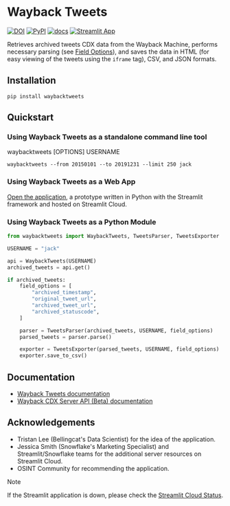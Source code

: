 # Wayback Tweets

[![DOI](https://zenodo.org/badge/DOI/10.5281/zenodo.12528448.svg)](https://doi.org/10.5281/zenodo.12528448) [![PyPI](https://img.shields.io/pypi/v/waybacktweets)](https://pypi.org/project/waybacktweets) [![docs](https://github.com/claromes/waybacktweets/actions/workflows/docs.yml/badge.svg)](https://github.com/claromes/waybacktweets/actions/workflows/docs.yml) [![Streamlit App](https://static.streamlit.io/badges/streamlit_badge_black_white.svg)](https://waybacktweets.streamlit.app)

Retrieves archived tweets CDX data from the Wayback Machine, performs necessary parsing (see [Field Options](https://claromes.github.io/waybacktweets/field_options.html)), and saves the data in HTML (for easy viewing of the tweets using the `iframe` tag), CSV, and JSON formats.

## Installation

```shell
pip install waybacktweets
```

## Quickstart

### Using Wayback Tweets as a standalone command line tool

waybacktweets [OPTIONS] USERNAME

```shell
waybacktweets --from 20150101 --to 20191231 --limit 250 jack
```

### Using Wayback Tweets as a Web App

[Open the application](https://waybacktweets.streamlit.app), a prototype written in Python with the Streamlit framework and hosted on Streamlit Cloud.

### Using Wayback Tweets as a Python Module

```python
from waybacktweets import WaybackTweets, TweetsParser, TweetsExporter

USERNAME = "jack"

api = WaybackTweets(USERNAME)
archived_tweets = api.get()

if archived_tweets:
    field_options = [
        "archived_timestamp",
        "original_tweet_url",
        "archived_tweet_url",
        "archived_statuscode",
    ]

    parser = TweetsParser(archived_tweets, USERNAME, field_options)
    parsed_tweets = parser.parse()

    exporter = TweetsExporter(parsed_tweets, USERNAME, field_options)
    exporter.save_to_csv()
```

## Documentation

- [Wayback Tweets documentation](https://claromes.github.io/waybacktweets)
- [Wayback CDX Server API (Beta) documentation](https://archive.org/developers/wayback-cdx-server.html)

## Acknowledgements

- Tristan Lee (Bellingcat's Data Scientist) for the idea of the application.
- Jessica Smith (Snowflake's Marketing Specialist) and Streamlit/Snowflake teams for the additional server resources on Streamlit Cloud.
- OSINT Community for recommending the application.

> [!NOTE]
> If the Streamlit application is down, please check the [Streamlit Cloud Status](https://www.streamlitstatus.com/).
